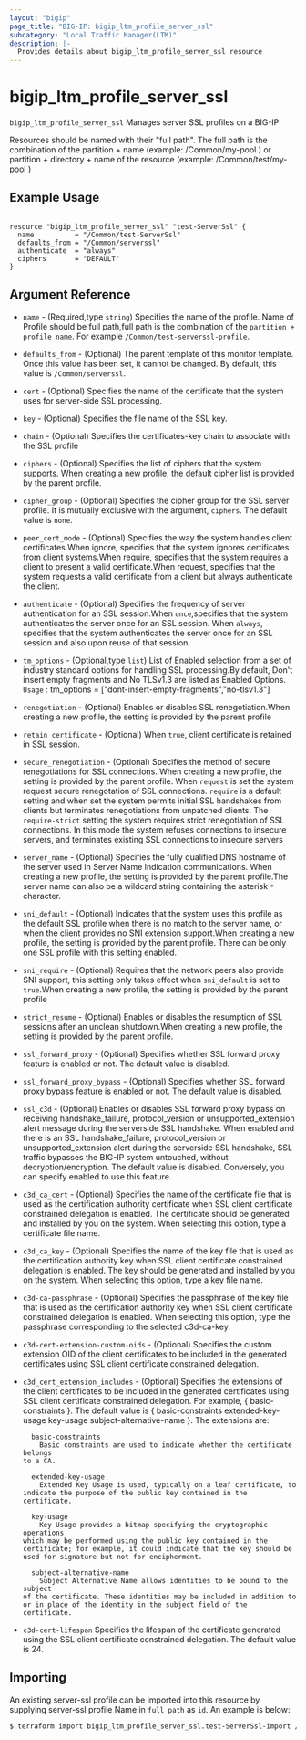 ```yaml
---
layout: "bigip"
page_title: "BIG-IP: bigip_ltm_profile_server_ssl"
subcategory: "Local Traffic Manager(LTM)"
description: |-
  Provides details about bigip_ltm_profile_server_ssl resource
---
```


# bigip_ltm_profile_server_ssl

`bigip_ltm_profile_server_ssl` Manages server SSL profiles on a BIG-IP

Resources should be named with their "full path". The full path is the combination of the partition + name (example: /Common/my-pool ) or  partition + directory + name of the resource  (example: /Common/test/my-pool )

## Example Usage
    

```hcl

resource "bigip_ltm_profile_server_ssl" "test-ServerSsl" {
  name          = "/Common/test-ServerSsl"
  defaults_from = "/Common/serverssl"
  authenticate  = "always"
  ciphers       = "DEFAULT"
}

```      

## Argument Reference

* `name` - (Required,type `string`) Specifies the name of the profile. Name of Profile should be full path,full path is the combination of the `partition + profile name`. For example `/Common/test-serverssl-profile`.

* `defaults_from` - (Optional) The parent template of this monitor template. Once this value has been set, it cannot be changed. By default, this value is `/Common/serverssl`.

* `cert` - (Optional) Specifies the name of the certificate that the system uses for server-side SSL processing.

* `key` - (Optional) Specifies the file name of the SSL key.

* `chain` - (Optional) Specifies the certificates-key chain to associate with the SSL profile

* `ciphers` - (Optional) Specifies the list of ciphers that the system supports. When creating a new profile, the default cipher list is provided by the parent profile.

* `cipher_group` - (Optional) Specifies the cipher group for the SSL server profile. It is mutually exclusive with the argument, `ciphers`. The default value is `none`.

* `peer_cert_mode` - (Optional) Specifies the way the system handles client certificates.When ignore, specifies that the system ignores certificates from client systems.When require, specifies that the system requires a client to present a valid certificate.When request, specifies that the system requests a valid certificate from a client but always authenticate the client.

* `authenticate` - (Optional) Specifies the frequency of server authentication for an SSL session.When `once`,specifies that the system authenticates the server once for an SSL session.
When `always`, specifies that the system authenticates the server once for an SSL session and also upon reuse of that session.

* `tm_options` - (Optional,type `list`) List of Enabled selection from a set of industry standard options for handling SSL processing.By default,
Don't insert empty fragments and No TLSv1.3 are listed as Enabled Options. `Usage` : tm_options    = ["dont-insert-empty-fragments","no-tlsv1.3"]

* `renegotiation` - (Optional) Enables or disables SSL renegotiation.When creating a new profile, the setting is provided by the parent profile

* `retain_certificate` - (Optional) When `true`, client certificate is retained in SSL session.

* `secure_renegotiation` - (Optional) Specifies the method of secure renegotiations for SSL connections. When creating a new profile, the setting is provided by the parent profile.
    When `request` is set the system request secure renegotation of SSL connections.
    `require` is a default setting and when set the system permits initial SSL handshakes from clients but terminates renegotiations from unpatched clients.
    The `require-strict` setting the system requires strict renegotiation of SSL connections. In this mode the system refuses connections to insecure servers, and terminates existing SSL connections to insecure servers

* `server_name` - (Optional) Specifies the fully qualified DNS hostname of the server used in Server Name Indication communications. When creating a new profile, the setting is provided by the parent profile.The server name can also be a wildcard string containing the asterisk `*` character.

* `sni_default` - (Optional) Indicates that the system uses this profile as the default SSL profile when there is no match to the server name, or when the client provides no SNI extension support.When creating a new profile, the setting is provided by the parent profile.
There can be only one SSL profile with this setting enabled.

* `sni_require` - (Optional) Requires that the network peers also provide SNI support, this setting only takes effect when `sni_default` is set to `true`.When creating a new profile, the setting is provided by the parent profile

* `strict_resume` - (Optional) Enables or disables the resumption of SSL sessions after an unclean shutdown.When creating a new profile, the setting is provided by the parent profile.

* `ssl_forward_proxy` - (Optional) Specifies whether SSL forward proxy feature is enabled or not. The default value is disabled.

* `ssl_forward_proxy_bypass` - (Optional) Specifies whether SSL forward proxy bypass feature is enabled or not. The default value is disabled. 

* `ssl_c3d` - (Optional) Enables or disables SSL forward proxy bypass on receiving
 handshake_failure, protocol_version or unsupported_extension alert message during the serverside SSL handshake. When enabled and there is an SSL handshake_failure, protocol_version or unsupported_extension alert during the serverside SSL handshake, SSL traffic bypasses the BIG-IP system untouched, without decryption/encryption. The default value is disabled. Conversely, you can specify enabled to use this feature.

* `c3d_ca_cert` - (Optional) Specifies the name of the certificate file that is used as the certification authority certificate when SSL client certificate constrained delegation is enabled. The certificate should be generated and installed by you on the system. When selecting this option, type a certificate file name.

* `c3d_ca_key` - (Optional) Specifies the name of the key file that is used as the certification authority key when SSL client certificate constrained delegation is enabled. The key should be generated and installed by you on the system. When selecting this option, type a key file name.

* `c3d-ca-passphrase` - (Optional) Specifies the passphrase of the key file that is used as the certification authority key when SSL client certificate constrained delegation is enabled. When selecting this option, type the passphrase corresponding to the selected c3d-ca-key.

* `c3d-cert-extension-custom-oids` - (Optional) Specifies the custom extension OID of the client certificates to be included in the generated certificates using SSL client certificate constrained delegation.

* `c3d_cert_extension_includes` - (Optional) Specifies the extensions of the client certificates to be included in the generated certificates using SSL client certificate constrained delegation. For example, { basic-constraints }. The default value is { basic-constraints extended-key-usage key-usage subject-alternative-name }. The extensions are:

	    basic-constraints
		  Basic constraints are used to indicate whether the certificate belongs
      to a CA.

	    extended-key-usage
		  Extended Key Usage is used, typically on a leaf certificate, to 
      indicate the purpose of the public key contained in the certificate.

	    key-usage
		  Key Usage provides a bitmap specifying the cryptographic operations 
      which may be performed using the public key contained in the 
      certificate; for example, it could indicate that the key should be 
      used for signature but not for encipherment.

	    subject-alternative-name
		  Subject Alternative Name allows identities to be bound to the subject
      of the certificate. These identities may be included in addition to 
      or in place of the identity in the subject field of the certificate.

* `c3d-cert-lifespan` Specifies the lifespan of the certificate generated using the SSL client certificate constrained delegation. The default value is 24.

## Importing
An existing server-ssl profile can be imported into this resource by supplying server-ssl profile Name in `full path` as `id`.
An example is below:
```sh
$ terraform import bigip_ltm_profile_server_ssl.test-ServerSsl-import /Common/test-ServerSsl

```
